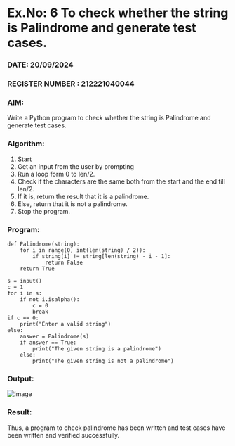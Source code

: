 # Ex.No: 6 To check whether the string is Palindrome and generate test cases.

### DATE: 20/09/2024                                                                           
### REGISTER NUMBER : 212221040044
### AIM: 
Write a Python program to check whether the string is Palindrome and generate test cases. 

### Algorithm:
1. Start
2. Get an input from the user by prompting 
3. Run a loop form 0 to len/2.
4. Check if the characters are the same both from the start and the end till len/2. 
5. If it is, return the result that it is a palindrome.
6. Else, return that it is not a palindrome. 
7. Stop the program.

### Program:
~~~
def Palindrome(string):
    for i in range(0, int(len(string) / 2)):
        if string[i] != string[len(string) - i - 1]:
            return False
    return True

s = input()
c = 1
for i in s:
    if not i.isalpha():
        c = 0
        break  
if c == 0:
    print("Enter a valid string")
else:
    answer = Palindrome(s)
    if answer == True:
        print("The given string is a palindrome")
    else:
        print("The given string is not a palindrome")
~~~

### Output:
![image](https://github.com/user-attachments/assets/88f03bc5-868e-4cd2-952a-df57e8592f88)

### Result:
Thus, a program to check palindrome has been written and test cases have been written and verified successfully.

